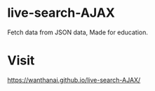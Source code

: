 # live-search-AJAX
Fetch data from JSON data, Made for education.
# Visit 
https://wanthanai.github.io/live-search-AJAX/
